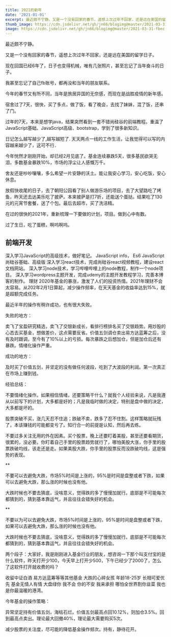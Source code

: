```yaml
---
title: 2021的新年
date: '2021-01-01'
excerpt: 最近颇不宁静。又是一个没有回家的春节，遥想上次过年不回家，还是远在美国的留学日子。
thumb_image: https://cdn.jsdelivr.net/gh/jn66/blogimg@master/2021-03-31-fbec.jpg
image: https://cdn.jsdelivr.net/gh/jn66/blogimg@master/2021-03-31-fbec.jpg
---
```


最近颇不宁静。

又是一个没有回家的春节，遥想上次过年不回家，还是远在美国的留学日子。

现在回国已经6年了，日子也变得机械，唯有几张照片，甚至忘记了当年奋斗的日子。

我甚至忘记了自己fb账号，都再没和当年的朋友联系。

今年的春节又有所不同，当年是旅居异国的无奈感，而现在是战胜疫情的新年感。

宿舍过了7天，很快，买了多点，做了饭，看了晚会，去找了妹妹，混了饭，还串了门。

过年的7天，本来是想学java，结果突然看到一套不错尚硅谷的前端教程。重温了JavaScript基础、JavaScript高级、bootstrap，学到了很多新知识。

日记怎么越写越少了,越写越短了. 天天两点一线的工作生活，让我觉得可以写的内容越来越少了，这可不行．

今年恍然才刚刚开始，却已经2月见底了。基金连续暴跌5天，很多基民欲哭无泪，多数基金暴跌10%，市场的浮尘让人感慨万千。

舍友还是吵吵嚷嚷，多么希望一片安静的沃土。能让我安心学习，安心吃饭，安心休息。

放假快收尾的日子，去了朝阳公园看了别人做游乐场的项目，去了大望路吃了烤鱼，昨天还去达美乐吃了披萨。本来披萨是打7折，还能送个蛋挞。结果吃了130元的元宵节套餐，送了个包。最后去超市，买了洗洁精。

在过的很快的2021年，重新梳理一下要做的计划，项目。做到心中有数。

过了生日，吃了蛋糕，啊呜啊呜。

## 前端开发

深入学习JavaScript的高级技术，做好笔记。
JavaScript info， Es6 JavaScript
尚硅谷基础、高级版
深入学习react技术，完成尚硅谷react视频教程，建设react文档网站。
深入学习node技术，学习哔哩哔哩上的node教程，制作一个node项目。
深入学习wordpress主题开发，完成udemy的主题开发教程学习，完善本博客的制作。
理财
2020年基金的暴涨，激发了人们的投资热情。2021年理财不会太容易。从202年2月1日算起，减少操作频率，在天天基金的收益率达到15%，就是超额完成任务。

最近半年的操作有稍许成功，也有很大失败。

失败的地方：

卖飞了宝盈研究精选，卖飞了交银新成长，看排行榜排名买了交银趋势。用炒股的心态去买基金，想做差价，这点需要反省。价值五剑调仓卖出易方达蓝筹之后，没有及时跟调，至今有了10%以上的亏损。每次暴跌之后想加仓，但是加仓后还有暴跌。情绪化操作严重。

成功的地方：

及时买了价值五剑，并坚定的没有做任何波段，吃到了大波段的利润。第一次真正在市场上赚到钱。

经验总结：

不要情绪化操作。如果相信情绪，还要策略干什么？就我个人经验来说，凡是我遵从以前写下的计划，大多都是好的；凡是我临时做的决定，特别是盘中做的决定，大多都是坏的。

股票突破不买，涨几天忍不住追；跌破不卖，跌多了忍不住割。这样策略就玩残了，本该赚钱的可能都变亏了。知行合一的前提是认知，然后再去练。

不要过多关注无用的外在因素。买个股票，晚上还要盯着美股，甚至还要看期货，很累的，没必要。你盯着自己手里的股票趋势就行了，哪怕美股大涨，你手里的股票跌破均线，该走还是走。如果美股大跌，你手里的股票反而没跌破均线，这是强势的表现。

**

不要可以去避免大跌，市场5%时间是上涨的，95%是时间是盘整或者下跌，如果可以去避免大跌，那么涨的时候也没有他。

大跌时候也不要去猜底，没啥意义，觉得跌的多了慢慢加就行。底部是不可能每次都猜到的，猜到基本靠运气，并且往往会错失好的机会。

**

不要以为可以去避免大跌，市场5%时间是上涨的，95%是时间是盘整或者下跌，如果可以去避免大跌，那么涨的时候也没有他。

大跌时候也不要去猜底，没啥意义，觉得跌的多了慢慢加就行。底部是不可能每次都猜到的，猜到基本靠运气，并且往往会错失好的机会。

两个段子：大家好，我是刚刚进入基金行业的朋友，想咨询一下那个叫支付宝的是什么软件，昨天打开少100，今天早上打开少500，下午已经少了2000了，怎么了这软件打开就收费的吗？

收留中证白酒 易方达蓝筹等等其他基金 大跌的心碎女孩 年龄18-25岁 长相可爱优先 基金无情人有情 大盘绿你 我不会  你的不安 我来承担  哪怕全世界割你韭菜 我也是你最温暖的港湾。

今年基金的操作策略：

异常坚定持有价值五剑，海枯石烂。价值五剑最高点回10.12%，则加仓3.5%。回到最高点卖出。理论最大回撤40%，理论最大需要购买5次。

减少股票的关注度，尽可能的降低基金操作频次。持有，静待花开。